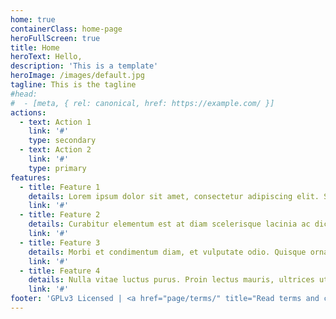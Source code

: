 ```yaml
---
home: true
containerClass: home-page
heroFullScreen: true
title: Home
heroText: Hello,
description: 'This is a template'
heroImage: /images/default.jpg
tagline: This is the tagline
#head:
#  - [meta, { rel: canonical, href: https://example.com/ }]
actions:
  - text: Action 1
    link: '#'
    type: secondary
  - text: Action 2
    link: '#'
    type: primary
features:
  - title: Feature 1
    details: Lorem ipsum dolor sit amet, consectetur adipiscing elit. Sed vehicula ultrices porttitor. Cras eget arcu vel tellus auctor imperdiet ut ac velit.
    link: '#'
  - title: Feature 2
    details: Curabitur elementum est at diam scelerisque lacinia ac dictum velit. Duis quis posuere est.
    link: '#'
  - title: Feature 3
    details: Morbi et condimentum diam, et vulputate odio. Quisque ornare metus pretium, vehicula velit at.
    link: '#'
  - title: Feature 4
    details: Nulla vitae luctus purus. Proin lectus mauris, ultrices ut posuere at, volutpat.
    link: '#'
footer: 'GPLv3 Licensed | <a href="page/terms/" title="Read terms and conditions of this website">Terms</a>'
---
```

